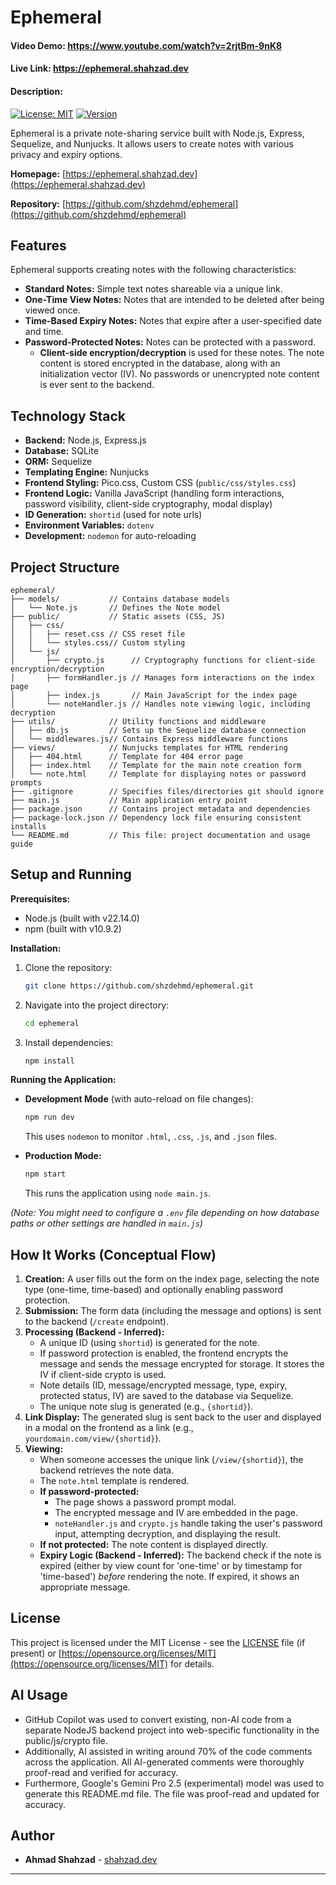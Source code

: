 # Ephemeral

#### Video Demo: https://www.youtube.com/watch?v=2rjtBm-9nK8

#### Live Link: https://ephemeral.shahzad.dev

#### Description:

[![License: MIT](https://img.shields.io/badge/License-MIT-yellow.svg)](https://opensource.org/licenses/MIT)
[![Version](https://img.shields.io/badge/version-0.0.1-blue.svg)](package.json)

Ephemeral is a private note-sharing service built with Node.js, Express, Sequelize, and Nunjucks. It allows users to create notes with various privacy and expiry options.

**Homepage:** [https://ephemeral.shahzad.dev](https://ephemeral.shahzad.dev)

**Repository:** [https://github.com/shzdehmd/ephemeral](https://github.com/shzdehmd/ephemeral)

## Features

Ephemeral supports creating notes with the following characteristics:

-   **Standard Notes:** Simple text notes shareable via a unique link.
-   **One-Time View Notes:** Notes that are intended to be deleted after being viewed once.
-   **Time-Based Expiry Notes:** Notes that expire after a user-specified date and time.
-   **Password-Protected Notes:** Notes can be protected with a password.
    -   **Client-side encryption/decryption** is used for these notes. The note content is stored encrypted in the database, along with an initialization vector (IV). No passwords or unencrypted note content is ever sent to the backend.

## Technology Stack

-   **Backend:** Node.js, Express.js
-   **Database:** SQLite
-   **ORM:** Sequelize
-   **Templating Engine:** Nunjucks
-   **Frontend Styling:** Pico.css, Custom CSS (`public/css/styles.css`)
-   **Frontend Logic:** Vanilla JavaScript (handling form interactions, password visibility, client-side cryptography, modal display)
-   **ID Generation:** `shortid` (used for note urls)
-   **Environment Variables:** `dotenv`
-   **Development:** `nodemon` for auto-reloading

## Project Structure

```
ephemeral/
├── models/           // Contains database models
│   └── Note.js       // Defines the Note model
├── public/           // Static assets (CSS, JS)
│   ├── css/
│   │   ├── reset.css // CSS reset file
│   │   └── styles.css// Custom styling
│   └── js/
│       ├── crypto.js      // Cryptography functions for client-side encryption/decryption
│       ├── formHandler.js // Manages form interactions on the index page
│       ├── index.js       // Main JavaScript for the index page
│       └── noteHandler.js // Handles note viewing logic, including decryption
├── utils/            // Utility functions and middleware
│   ├── db.js         // Sets up the Sequelize database connection
│   └── middlewares.js// Contains Express middleware functions
├── views/            // Nunjucks templates for HTML rendering
│   ├── 404.html      // Template for 404 error page
│   ├── index.html    // Template for the main note creation form
│   └── note.html     // Template for displaying notes or password prompts
├── .gitignore        // Specifies files/directories git should ignore
├── main.js           // Main application entry point
├── package.json      // Contains project metadata and dependencies
├── package-lock.json // Dependency lock file ensuring consistent installs
└── README.md         // This file: project documentation and usage guide
```

## Setup and Running

**Prerequisites:**

-   Node.js (built with v22.14.0)
-   npm (built with v10.9.2)

**Installation:**

1.  Clone the repository:
    ```bash
    git clone https://github.com/shzdehmd/ephemeral.git
    ```
2.  Navigate into the project directory:
    ```bash
    cd ephemeral
    ```
3.  Install dependencies:
    ```bash
    npm install
    ```

**Running the Application:**

-   **Development Mode** (with auto-reload on file changes):

    ```bash
    npm run dev
    ```

    This uses `nodemon` to monitor `.html`, `.css`, `.js`, and `.json` files.

-   **Production Mode:**
    ```bash
    npm start
    ```
    This runs the application using `node main.js`.

_(Note: You might need to configure a `.env` file depending on how database paths or other settings are handled in `main.js`)_

## How It Works (Conceptual Flow)

1.  **Creation:** A user fills out the form on the index page, selecting the note type (one-time, time-based) and optionally enabling password protection.
2.  **Submission:** The form data (including the message and options) is sent to the backend (`/create` endpoint).
3.  **Processing (Backend - Inferred):**
    -   A unique ID (using `shortid`) is generated for the note.
    -   If password protection is enabled, the frontend encrypts the message and sends the message encrypted for storage. It stores the IV if client-side crypto is used.
    -   Note details (ID, message/encrypted message, type, expiry, protected status, IV) are saved to the database via Sequelize.
    -   The unique note slug is generated (e.g., `{shortid}`).
4.  **Link Display:** The generated slug is sent back to the user and displayed in a modal on the frontend as a link (e.g., `yourdomain.com/view/{shortid}`).
5.  **Viewing:**
    -   When someone accesses the unique link (`/view/{shortid}`), the backend retrieves the note data.
    -   The `note.html` template is rendered.
    -   **If password-protected:**
        -   The page shows a password prompt modal.
        -   The encrypted message and IV are embedded in the page.
        -   `noteHandler.js` and `crypto.js` handle taking the user's password input, attempting decryption, and displaying the result.
    -   **If not protected:** The note content is displayed directly.
    -   **Expiry Logic (Backend - Inferred):** The backend check if the note is expired (either by view count for 'one-time' or by timestamp for 'time-based') _before_ rendering the note. If expired, it shows an appropriate message.

## License

This project is licensed under the MIT License - see the [LICENSE](LICENSE) file (if present) or [https://opensource.org/licenses/MIT](https://opensource.org/licenses/MIT) for details.

## AI Usage

-   GitHub Copilot was used to convert existing, non-AI code from a separate NodeJS backend project into web-specific functionality in the public/js/crypto file.
-   Additionally, AI assisted in writing around 70% of the code comments across the application. All AI-generated comments were thoroughly proof-read and verified for accuracy.
-   Furthermore, Google's Gemini Pro 2.5 (experimental) model was used to generate this README.md file. The file was proof-read and updated for accuracy.

## Author

-   **Ahmad Shahzad** - [shahzad.dev](https://shahzad.dev)

---
